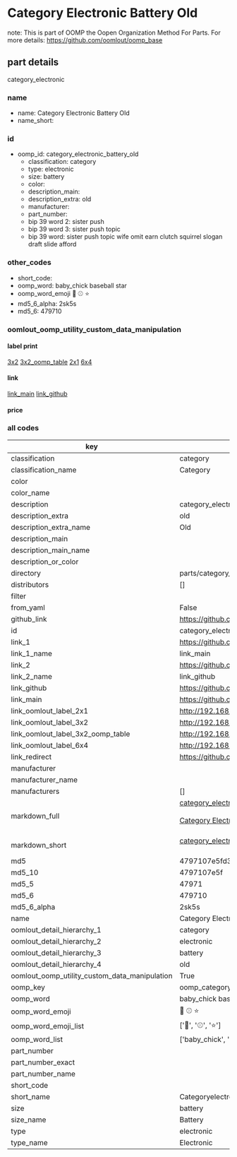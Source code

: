 # Category Electronic Battery Old  

note: This is part of OOMP the Oopen Organization Method For Parts. For more details: https://github.com/oomlout/oomp_base

##  part details
  



category_electronic



### name
* name: Category Electronic Battery Old
* name_short: 
### id
* oomp_id: category_electronic_battery_old
  * classification: category
  * type: electronic
  * size: battery
  * color: 
  * description_main: 
  * description_extra: old
  * manufacturer: 
  * part_number: 
  * bip 39 word 2: sister push
  * bip 39 word 3: sister push topic
  * bip 39 word: sister push topic wife omit earn clutch squirrel slogan draft slide afford

### other_codes
* short_code: 
* oomp_word: baby_chick baseball star
* oomp_word_emoji :baby_chick: :baseball: :star:
* md5_6_alpha: 2sk5s
* md5_6: 479710






### oomlout_oomp_utility_custom_data_manipulation
#### label print
[3x2](http://192.168.1.245:1112/?label=oomp%202sk5s)
[3x2_oomp_table](http://192.168.1.108:1112/?label=oomp%202sk5s)
[2x1](http://192.168.1.242:1112/?label=oomp%202sk5s)
[6x4](http://192.168.1.55:1112/?label=oomp%202sk5s)    

#### link

[link_main](https://github.com/oomlout/oomlout_oomp_version_1_messy/tree/main/parts/category_electronic_battery_old) [link_github](https://github.com/oomlout/oomlout_oomp_version_1_messy/tree/main/parts/category_electronic_battery_old)                             

#### price







### all codes 
| key | value |  
| --- | --- |  
| classification | category |  
| classification_name | Category |  
| color |  |  
| color_name |  |  
| description | category_electronic |  
| description_extra | old |  
| description_extra_name | Old |  
| description_main |  |  
| description_main_name |  |  
| description_or_color |   |  
| directory | parts/category_electronic_battery_old |  
| distributors | [] |  
| filter |  |  
| from_yaml | False |  
| github_link | https://github.com/oomlout/oomlout_oomp_part_src/tree/main/parts/category_electronic_battery_old |  
| id | category_electronic_battery_old |  
| link_1 | https://github.com/oomlout/oomlout_oomp_version_1_messy/tree/main/parts/category_electronic_battery_old |  
| link_1_name | link_main |  
| link_2 | https://github.com/oomlout/oomlout_oomp_version_1_messy/tree/main/parts/category_electronic_battery_old |  
| link_2_name | link_github |  
| link_github | https://github.com/oomlout/oomlout_oomp_version_1_messy/tree/main/parts/category_electronic_battery_old |  
| link_main | https://github.com/oomlout/oomlout_oomp_version_1_messy/tree/main/parts/category_electronic_battery_old |  
| link_oomlout_label_2x1 | http://192.168.1.242:1112/?label=oomp%202sk5s |  
| link_oomlout_label_3x2 | http://192.168.1.245:1112/?label=oomp%202sk5s |  
| link_oomlout_label_3x2_oomp_table | http://192.168.1.108:1112/?label=oomp%202sk5s |  
| link_oomlout_label_6x4 | http://192.168.1.55:1112/?label=oomp%202sk5s |  
| link_redirect | https://github.com/oomlout/oomlout_oomp_version_1_messy/tree/main/parts/category_electronic_battery_old |  
| manufacturer |  |  
| manufacturer_name |  |  
| manufacturers | [] |  
| markdown_full | [category_electronic_battery_old](none)<br>[](none)<br>[Category Electronic Battery Old](none)<br><br> |  
| markdown_short | [category_electronic_battery_old](none)<br><br> |  
| md5 | 4797107e5fd3a591154d3fafca2bae4c |  
| md5_10 | 4797107e5f |  
| md5_5 | 47971 |  
| md5_6 | 479710 |  
| md5_6_alpha | 2sk5s |  
| name | Category Electronic Battery Old |  
| oomlout_detail_hierarchy_1 | category |  
| oomlout_detail_hierarchy_2 | electronic |  
| oomlout_detail_hierarchy_3 | battery |  
| oomlout_detail_hierarchy_4 | old |  
| oomlout_oomp_utility_custom_data_manipulation | True |  
| oomp_key | oomp_category_electronic_battery_old |  
| oomp_word | baby_chick baseball star |  
| oomp_word_emoji | :baby_chick: :baseball: :star: |  
| oomp_word_emoji_list | [':baby_chick:', ':baseball:', ':star:'] |  
| oomp_word_list | ['baby_chick', 'baseball', 'star'] |  
| part_number |  |  
| part_number_exact |  |  
| part_number_name |  |  
| short_code |  |  
| short_name | Categoryelectronic |  
| size | battery |  
| size_name | Battery |  
| type | electronic |  
| type_name | Electronic |  
